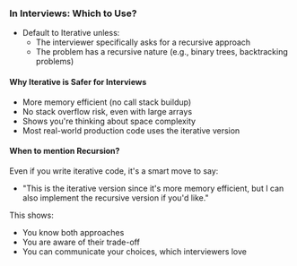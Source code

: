 ### In Interviews: Which to Use?
- Default to Iterative unless:
    - The interviewer specifically asks for a recursive approach
    - The problem has a recursive nature (e.g., binary trees, backtracking problems)

#### Why Iterative is Safer for Interviews
- More memory efficient (no call stack buildup)
- No stack overflow risk, even with large arrays
- Shows you're thinking about space complexity
- Most real-world production code uses the iterative version

#### When to mention Recursion?
Even if you write iterative code, it's a smart move to say:
- "This is the iterative version since it's more memory efficient, but I can also implement the recursive version if you'd like."

This shows:
- You know both approaches
- You are aware of their trade-off
- You can communicate your choices, which interviewers love